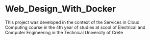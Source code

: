 # Web_Design_With_Docker
 
This project was developed in the context of the Services in Cloud Computing course in the 4th year of studies at scool of Electrical and Computer Engineering in the Technical University of Crete
